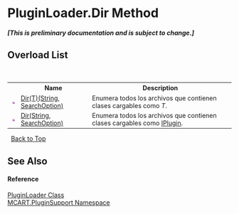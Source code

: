 # PluginLoader.Dir Method 
 _**\[This is preliminary documentation and is subject to change.\]**_


## Overload List
&nbsp;<table><tr><th></th><th>Name</th><th>Description</th></tr><tr><td>![Public method](media/pubmethod.gif "Public method")</td><td><a href="312828d2-4b37-92d6-cce8-418e945f06b3">Dir(T)(String, SearchOption)</a></td><td>
Enumera todos los archivos que contienen clases cargables como *T*.</td></tr><tr><td>![Public method](media/pubmethod.gif "Public method")</td><td><a href="06bf4d61-c900-c834-dc25-e9bba786ff03">Dir(String, SearchOption)</a></td><td>
Enumera todos los archivos que contienen clases cargables como <a href="4ee0e2a7-cfcb-eb2f-49cb-5ac7500b7e3d">IPlugin</a>.</td></tr></table>&nbsp;
<a href="#pluginloader.dir-method">Back to Top</a>

## See Also


#### Reference
<a href="961fb8fe-a926-cf52-d271-b6bb6d9ab92a">PluginLoader Class</a><br /><a href="4abc7841-aae2-1ecc-94fa-a3d251746bda">MCART.PluginSupport Namespace</a><br />